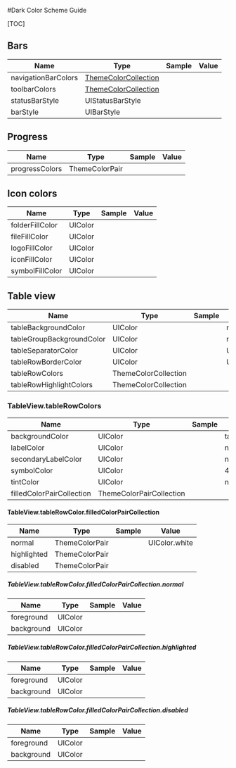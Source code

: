 #Dark Color Scheme Guide

[TOC]



## Bars

| Name                | Type                                                         | Sample | Value |
| ------------------- | ------------------------------------------------------------ | ------ | ----- |
| navigationBarColors | [ThemeColorCollection](./Colorscheme.md#ThemeColorCollection) |        |       |
| toolbarColors       | [ThemeColorCollection](./Colorscheme.md#ThemeColorCollection) |        |       |
| statusBarStyle      | UIStatusBarStyle                                             |        |       |
| barStyle            | UIBarStyle                                                   |        |       |



## Progress

| Name           | Type           | Sample | Value |
| -------------- | -------------- | ------ | ----- |
| progressColors | ThemeColorPair |        |       |



## Icon colors

| Name            | Type    | Sample | Value |
| --------------- | ------- | ------ | ----- |
| folderFillColor | UIColor |        |       |
| fileFillColor   | UIColor |        |       |
| logoFillColor   | UIColor |        |       |
| iconFillColor   | UIColor |        |       |
| symbolFillColor | UIColor |        |       |



## Table view

| Name                      | Type                 | Sample | Value                                            |
| ------------------------- | -------------------- | ------ | ------------------------------------------------ |
| tableBackgroundColor      | UIColor              |        | navigationBarColors.backgroundColor!.darker(0.1) |
| tableGroupBackgroundColor | UIColor              |        | navigationBarColors.backgroundColor!.darker(0.3) |
| tableSeparatorColor       | UIColor              |        | UIColor.darkGray                                 |
| tableRowBorderColor       | UIColor              |        | UIColor.white.withAlphaComponent(0.1)            |
| tableRowColors            | ThemeColorCollection |        |                                                  |
| tableRowHighlightColors   | ThemeColorCollection |        |                                                  |



### TableView.tableRowColors

| Name                      | Type                     | Sample | Value                                   |
| ------------------------- | ------------------------ | ------ | --------------------------------------- |
| backgroundColor           | UIColor                  |        | tableBackgroundColor                    |
| labelColor                | UIColor                  |        | navigationBarColors.labelColor          |
| secondaryLabelColor       | UIColor                  |        | navigationBarColors.secondaryLabelColor |
| symbolColor               | UIColor                  |        | 468CC8                                  |
| tintColor                 | UIColor                  |        | navigationBarColors.tintColor           |
| filledColorPairCollection | ThemeColorPairCollection |        |                                         |



#### TableView.tableRowColor.filledColorPairCollection

| Name        | Type           | Sample | Value         |
| ----------- | -------------- | ------ | ------------- |
| normal      | ThemeColorPair |        | UIColor.white |
| highlighted | ThemeColorPair |        |               |
| disabled    | ThemeColorPair |        |               |



##### TableView.tableRowColor.filledColorPairCollection.normal

| Name       | Type    | Sample | Value |
| ---------- | ------- | ------ | ----- |
| foreground | UIColor |        |       |
| background | UIColor |        |       |



##### TableView.tableRowColor.filledColorPairCollection.highlighted

| Name       | Type    | Sample | Value |
| ---------- | ------- | ------ | ----- |
| foreground | UIColor |        |       |
| background | UIColor |        |       |



##### TableView.tableRowColor.filledColorPairCollection.disabled

| Name       | Type    | Sample | Value |
| ---------- | ------- | ------ | ----- |
| foreground | UIColor |        |       |
| background | UIColor |        |       |

